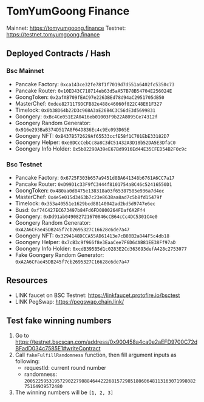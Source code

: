 # TomYumGoong Finance

Mainnet: https://tomyumgoong.finance
Testnet: https://testnet.tomyumgoong.finance

## Deployed Contracts / Hash

### Bsc Mainnet

- Pancake Factory: `0xca143ce32fe78f1f7019d7d551a6402fc5350c73`
- Pancake Router: `0x10ED43C718714eb63d5aA57B78B54704E256024E`
- GoongToken: `0x2afAB709fEAC97e2263BEd78d94aC2951705dB50`
- MasterChef: `0xdee8271179DCFB82e488c46060f022C48E61F327`
- Timelock: `0x0b38D64b22D3c968A3aE26B4C3C56dE3d5699831`
- Goongery: `0xBc4Ce051E2A0416eb01003F9b22A8095Ce74312f`
- Goongery Random Generator: `0x916e293BaB374D517A8F64D836Ec4c9Ec093D65E`
- Goongery NFT: `0xB437B572629Af65533ccfE58f1C701EbE33182D7`
- Goongery Helper: `0xe8DCcCebCc8a8C3dC51432A3D18b52DA5E3DfaC0`
- Goongery Info Holder: `0x5b02290A39eE67Bd9916Ed44E35CFED54B2F0c9c`

### Bsc Testnet

- Pancake Factory: `0x6725F303b657a9451d8BA641348b6761A6CC7a17`
- Pancake Router: `0xD99D1c33F9fC3444f8101754aBC46c52416550D1`
- GoongToken: `0x480aa0d8475e138318a03f65387585e936a7d4ec`
- MasterChef: `0x4e5e015d3463b7c23e8638aa8ad7c5b8fd15479f`
- Timelock: `0x353a40551e1629bcd88140042ad2bd5d9747e6ec`
- Busd: `0xf74C427EC673497b84Fd6FD0800264FDaf6A2Ff4`
- Goongery: `0xDd91ab049082721670846cCB64cCc4DC5301C4e0`
- Goongery Random Generator: `0xA2A6CFae45DB245f7cb2695327C16628c6de7a47`
- Goongery NFT: `0x3294148DCCA55AD61413e7cB80B2a844F5c4db18`
- Goongery Helper: `0x7cB3c9f966f8e3EaaCee7F6D6dAB81EE38Ff97aD`
- Goongery Info Holder: `0xcdB395B5d1c0283E2Cd363693defA428c2753077`
- Fake Goongery Random Generator: `0xA2A6CFae45DB245f7cb2695327C16628c6de7a47`

## Resources

- LINK faucet on BSC Testnet: https://linkfaucet.protofire.io/bsctest
- LINK PegSwap: https://pegswap.chain.link/

## Test fake winning numbers

1. Go to https://testnet.bscscan.com/address/0x900458a4ca0e2aEFD9700C72dBFadD034c7585E1#writeContract
2. Call `fakeFulfillRandomness` function, then fill argument inputs as following:
   - requestId: current round number
   - randomness: `20052259531957290227908846442226815729851806064811316307199808275164939572480`
3. The winning numbers will be `[1, 2, 3]`
